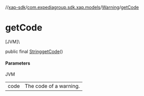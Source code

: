 //[xap-sdk](../../../index.md)/[com.expediagroup.sdk.xap.models](../index.md)/[Warning](index.md)/[getCode](get-code.md)

# getCode

[JVM]\

public final [String](https://docs.oracle.com/javase/8/docs/api/java/lang/String.html)[getCode](get-code.md)()

#### Parameters

JVM

| | |
|---|---|
| code | The code of a warning. |
